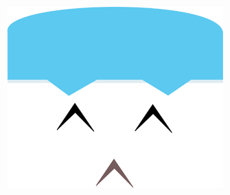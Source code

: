 
<p align="center"> 
  <img src="https://raw.githubusercontent.com/johnpaulgarcia/johnpaulgarcia/main/face.svg"/>
</p>
